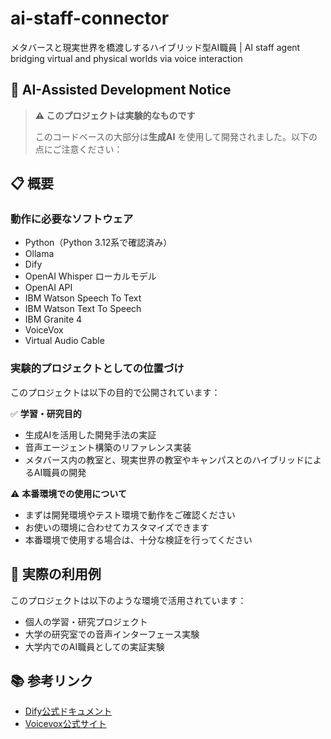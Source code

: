 # ai-staff-connector
メタバースと現実世界を橋渡しするハイブリッド型AI職員 | AI staff agent bridging virtual and physical worlds via voice interaction

## 🤖 AI-Assisted Development Notice
> **⚠️ このプロジェクトは実験的なものです**
> 
> このコードベースの大部分は**生成AI** を使用して開発されました。以下の点にご注意ください：

## 📋 概要
### 動作に必要なソフトウェア
- Python（Python 3.12系で確認済み）
- Ollama
- Dify
- OpenAI Whisper ローカルモデル
- OpenAI API
- IBM Watson Speech To Text
- IBM Watson Text To Speech
- IBM Granite 4
- VoiceVox
- Virtual Audio Cable


### 実験的プロジェクトとしての位置づけ

このプロジェクトは以下の目的で公開されています：

✅ **学習・研究目的**
- 生成AIを活用した開発手法の実証
- 音声エージェント構築のリファレンス実装
- メタバース内の教室と、現実世界の教室やキャンパスとのハイブリッドによるAI職員の開発

⚠️ **本番環境での使用について**
- まずは開発環境やテスト環境で動作をご確認ください
- お使いの環境に合わせてカスタマイズできます
- 本番環境で使用する場合は、十分な検証を行ってください

## 🌟 実際の利用例

このプロジェクトは以下のような環境で活用されています：
- 個人の学習・研究プロジェクト
- 大学の研究室での音声インターフェース実験
- 大学内でのAI職員としての実証実験

## 📚 参考リンク

- [Dify公式ドキュメント](https://docs.dify.ai/)
- [Voicevox公式サイト](https://voicevox.hiroshiba.jp/)
